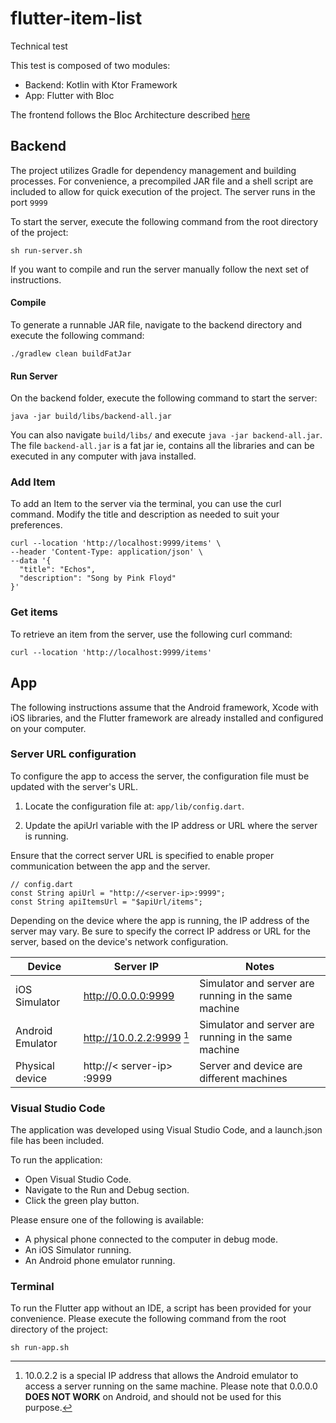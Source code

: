 # flutter-item-list
Technical test

This test is composed of two modules:
- Backend: Kotlin with Ktor Framework 
- App: Flutter with Bloc

The frontend follows the Bloc Architecture described [here](https://bloclibrary.dev/architecture/)


## Backend
The project utilizes Gradle for dependency management and building processes. For convenience, a precompiled JAR file and a shell script are included to allow for quick execution of the project.
The server runs in the port `9999`

To start the server, execute the following command from the root directory of the project:
```
sh run-server.sh
``` 
If you want to compile and run the server manually follow the next set of instructions.

#### Compile
To generate a runnable JAR file, navigate to the backend directory and execute the following command:
```
./gradlew clean buildFatJar
```

#### Run Server
On the backend folder, execute the following command to start the server:
```
java -jar build/libs/backend-all.jar
```

You can also navigate `build/libs/` and execute `java -jar backend-all.jar`. The file `backend-all.jar` is a fat jar ie, contains all the libraries and can be executed in any computer with java installed.


### Add Item
To add an Item to the server via the terminal, you can use the curl command. Modify the title and description as needed to suit your preferences.
```
curl --location 'http://localhost:9999/items' \
--header 'Content-Type: application/json' \
--data '{
  "title": "Echos",
  "description": "Song by Pink Floyd"
}'
```

### Get items
To retrieve an item from the server, use the following curl command:

```
curl --location 'http://localhost:9999/items'
```

## App
The following instructions assume that the Android framework, Xcode with iOS libraries, and the Flutter framework are already installed and configured on your computer.


### Server URL configuration
To configure the app to access the server, the configuration file must be updated with the server's URL.

1. Locate the configuration file at:
`app/lib/config.dart`.

2. Update the apiUrl variable with the IP address or URL where the server is running.

Ensure that the correct server URL is specified to enable proper communication between the app and the server.
```
// config.dart
const String apiUrl = "http://<server-ip>:9999";
const String apiItemsUrl = "$apiUrl/items";
```

Depending on the device where the app is running, the IP address of the server may vary. Be sure to specify the correct IP address or URL for the server, based on the device's network configuration.

| Device | Server IP | Notes | 
|---|---|---|
|iOS Simulator | http://0.0.0.0:9999 | Simulator and server are running in the same machine|
|Android Emulator | http://10.0.2.2:9999 [^1]| Simulator and server are running in the same machine|
| Physical device | http://< server-ip> :9999 | Server and device are different machines|

[^1]: 10.0.2.2 is a special IP address that allows the Android emulator to access a server running on the same machine. Please note that 0.0.0.0 **DOES NOT WORK** on Android, and should not be used for this purpose.

### Visual Studio Code
The application was developed using Visual Studio Code, and a launch.json file has been included.

To run the application:
- Open Visual Studio Code.
- Navigate to the Run and Debug section.
- Click the green play button.

Please ensure one of the following is available:

- A physical phone connected to the computer in debug mode.
- An iOS Simulator running.
- An Android phone emulator running.

### Terminal
To run the Flutter app without an IDE, a script has been provided for your convenience. Please execute the following command from the root directory of the project:

```
sh run-app.sh
```